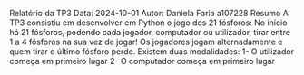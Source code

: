 Relatório da TP3
Data: 2024-10-01
Autor: Daniela Faria a107228
Resumo
A TP3 consistiu em desenvolver em Python o jogo dos 21 fósforos:
No início há 21 fósforos, podendo cada jogador, computador ou utilizador, tirar entre 1 a 4 fósforos na sua vez de jogar!
Os jogadores jogam alternadamente e quem tirar o último fósforo perde.
Existem duas modalidades:
     1- O utilizador começa em primeiro lugar
     2- O computador começa em primeiro lugar
